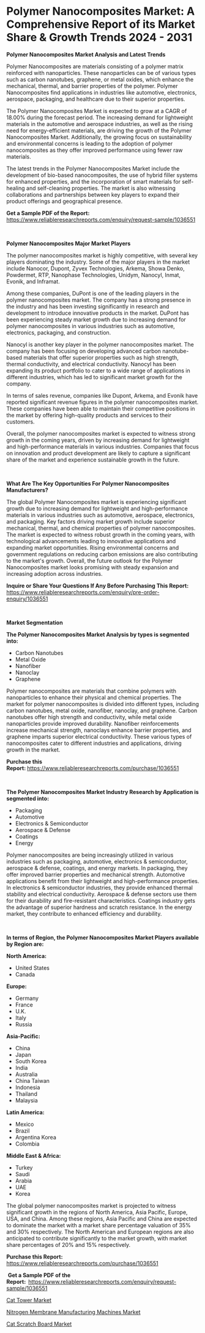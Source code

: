 <p><h1>Polymer Nanocomposites Market: A Comprehensive Report of its Market Share & Growth Trends 2024 - 2031</h1></p><p><strong>Polymer Nanocomposites Market Analysis and Latest Trends</strong></p>
<p><p>Polymer Nanocomposites are materials consisting of a polymer matrix reinforced with nanoparticles. These nanoparticles can be of various types such as carbon nanotubes, graphene, or metal oxides, which enhance the mechanical, thermal, and barrier properties of the polymer. Polymer Nanocomposites find applications in industries like automotive, electronics, aerospace, packaging, and healthcare due to their superior properties.</p><p>The Polymer Nanocomposites Market is expected to grow at a CAGR of 18.00% during the forecast period. The increasing demand for lightweight materials in the automotive and aerospace industries, as well as the rising need for energy-efficient materials, are driving the growth of the Polymer Nanocomposites Market. Additionally, the growing focus on sustainability and environmental concerns is leading to the adoption of polymer nanocomposites as they offer improved performance using fewer raw materials.</p><p>The latest trends in the Polymer Nanocomposites Market include the development of bio-based nanocomposites, the use of hybrid filler systems for enhanced properties, and the incorporation of smart materials for self-healing and self-cleaning properties. The market is also witnessing collaborations and partnerships between key players to expand their product offerings and geographical presence.</p></p>
<p><strong>Get a Sample PDF of the Report:&nbsp;</strong> <a href="https://www.reliableresearchreports.com/enquiry/request-sample/1036551">https://www.reliableresearchreports.com/enquiry/request-sample/1036551</a></p>
<p>&nbsp;</p>
<p><strong>Polymer Nanocomposites Major Market Players</strong></p>
<p><p>The polymer nanocomposites market is highly competitive, with several key players dominating the industry. Some of the major players in the market include Nanocor, Dupont, Zyvex Technologies, Arkema, Showa Denko, Powdermet, RTP, Nanophase Technologies, Unidym, Nanocyl, Inmat, Evonik, and Inframat.</p><p>Among these companies, DuPont is one of the leading players in the polymer nanocomposites market. The company has a strong presence in the industry and has been investing significantly in research and development to introduce innovative products in the market. DuPont has been experiencing steady market growth due to increasing demand for polymer nanocomposites in various industries such as automotive, electronics, packaging, and construction.</p><p>Nanocyl is another key player in the polymer nanocomposites market. The company has been focusing on developing advanced carbon nanotube-based materials that offer superior properties such as high strength, thermal conductivity, and electrical conductivity. Nanocyl has been expanding its product portfolio to cater to a wide range of applications in different industries, which has led to significant market growth for the company.</p><p>In terms of sales revenue, companies like Dupont, Arkema, and Evonik have reported significant revenue figures in the polymer nanocomposites market. These companies have been able to maintain their competitive positions in the market by offering high-quality products and services to their customers.</p><p>Overall, the polymer nanocomposites market is expected to witness strong growth in the coming years, driven by increasing demand for lightweight and high-performance materials in various industries. Companies that focus on innovation and product development are likely to capture a significant share of the market and experience sustainable growth in the future.</p></p>
<p>&nbsp;</p>
<p><strong>What Are The Key Opportunities For Polymer Nanocomposites Manufacturers?</strong></p>
<p><p>The global Polymer Nanocomposites market is experiencing significant growth due to increasing demand for lightweight and high-performance materials in various industries such as automotive, aerospace, electronics, and packaging. Key factors driving market growth include superior mechanical, thermal, and chemical properties of polymer nanocomposites. The market is expected to witness robust growth in the coming years, with technological advancements leading to innovative applications and expanding market opportunities. Rising environmental concerns and government regulations on reducing carbon emissions are also contributing to the market's growth. Overall, the future outlook for the Polymer Nanocomposites market looks promising with steady expansion and increasing adoption across industries.</p></p>
<p><strong>Inquire or Share Your Questions If Any Before Purchasing This Report:</strong> <a href="https://www.reliableresearchreports.com/enquiry/pre-order-enquiry/1036551">https://www.reliableresearchreports.com/enquiry/pre-order-enquiry/1036551</a></p>
<p>&nbsp;</p>
<p><strong>Market Segmentation</strong></p>
<p><strong>The Polymer Nanocomposites Market Analysis by types is segmented into:</strong></p>
<p><ul><li>Carbon Nanotubes</li><li>Metal Oxide</li><li>Nanofiber</li><li>Nanoclay</li><li>Graphene</li></ul></p>
<p><p>Polymer nanocomposites are materials that combine polymers with nanoparticles to enhance their physical and chemical properties. The market for polymer nanocomposites is divided into different types, including carbon nanotubes, metal oxide, nanofiber, nanoclay, and graphene. Carbon nanotubes offer high strength and conductivity, while metal oxide nanoparticles provide improved durability. Nanofiber reinforcements increase mechanical strength, nanoclays enhance barrier properties, and graphene imparts superior electrical conductivity. These various types of nanocomposites cater to different industries and applications, driving growth in the market.</p></p>
<p><strong>Purchase this Report:&nbsp;</strong><a href="https://www.reliableresearchreports.com/purchase/1036551">https://www.reliableresearchreports.com/purchase/1036551</a></p>
<p>&nbsp;</p>
<p><strong>The Polymer Nanocomposites Market Industry Research by Application is segmented into:</strong></p>
<p><ul><li>Packaging</li><li>Automotive</li><li>Electronics & Semiconductor</li><li>Aerospace & Defense</li><li>Coatings</li><li>Energy</li></ul></p>
<p><p>Polymer nanocomposites are being increasingly utilized in various industries such as packaging, automotive, electronics & semiconductor, aerospace & defense, coatings, and energy markets. In packaging, they offer improved barrier properties and mechanical strength. Automotive applications benefit from their lightweight and high-performance properties. In electronics & semiconductor industries, they provide enhanced thermal stability and electrical conductivity. Aerospace & defense sectors use them for their durability and fire-resistant characteristics. Coatings industry gets the advantage of superior hardness and scratch resistance. In the energy market, they contribute to enhanced efficiency and durability.</p></p>
<p>&nbsp;</p>
<p><strong>In terms of Region, the Polymer Nanocomposites Market Players available by Region are:</strong></p>
<p>
    <p> <strong> North America: </strong>
        <ul>
            <li>United States</li>
            <li>Canada</li>
        </ul>
        </p> 
    <p> <strong> Europe: </strong>
        <ul>
            <li>Germany</li>
            <li>France</li>
            <li>U.K.</li>
            <li>Italy</li>
            <li>Russia</li>
        </ul>
        </p> 
    <p> <strong> Asia-Pacific: </strong>
        <ul>
            <li>China</li>
            <li>Japan</li>
            <li>South Korea</li>
            <li>India</li>
            <li>Australia</li>
            <li>China Taiwan</li>
            <li>Indonesia</li>
            <li>Thailand</li>
            <li>Malaysia</li>
        </ul>
        </p> 
    <p> <strong> Latin America: </strong>
        <ul>
            <li>Mexico</li>
            <li>Brazil</li>
            <li>Argentina Korea</li>
            <li>Colombia</li>
        </ul>
        </p> 
    <p> <strong> Middle East & Africa: </strong>
        <ul>
            <li>Turkey</li>
            <li>Saudi</li>
            <li>Arabia</li>
            <li>UAE</li>
            <li>Korea</li>
        </ul>
    </p>
    </p>
<p><p>The global polymer nanocomposites market is projected to witness significant growth in the regions of North America, Asia Pacific, Europe, USA, and China. Among these regions, Asia Pacific and China are expected to dominate the market with a market share percentage valuation of 35% and 30% respectively. The North American and European regions are also anticipated to contribute significantly to the market growth, with market share percentages of 20% and 15% respectively.</p></p>
<p><strong>Purchase this Report: </strong><a href="https://www.reliableresearchreports.com/purchase/1036551">https://www.reliableresearchreports.com/purchase/1036551</a></p>
<p>&nbsp;<strong>Get a Sample PDF of the Report:&nbsp;&nbsp;</strong><a href="https://www.reliableresearchreports.com/enquiry/request-sample/1036551">https://www.reliableresearchreports.com/enquiry/request-sample/1036551</a></p>
<p><strong></strong></p>
<p><p><a href="https://view.publitas.com/reportprime-1/cat-tower-market-size-evaluating-its-market-trends-growth-and-projections-2023-2030/">Cat Tower Market</a></p><p><a href="https://view.publitas.com/reportprime-1/nitrogen-membrane-manufacturing-machines-market-size-furnishes-valuable-information-encompassing-market-share-market-trends-and-projections-spanning-from-2023-to-2030/">Nitrogen Membrane Manufacturing Machines Market</a></p><p><a href="https://view.publitas.com/reportprime-1/cat-scratch-board-market-insights-market-players-and-forecast-till-2030/">Cat Scratch Board Market</a></p></p>